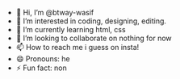 - 👋 Hi, I’m @btway-wasif
- 👀 I’m interested in coding, designing, editing.
- 🌱 I’m currently learning html, css
- 💞️ I’m looking to collaborate on nothing for now
- 📫 How to reach me i guess on insta!
- 😄 Pronouns: he
- ⚡ Fun fact: non

<!---
btway-wasif/btway-wasif is a ✨ special ✨ repository because its `README.md` (this file) appears on your GitHub profile.
You can click the Preview link to take a look at your changes.
--->
